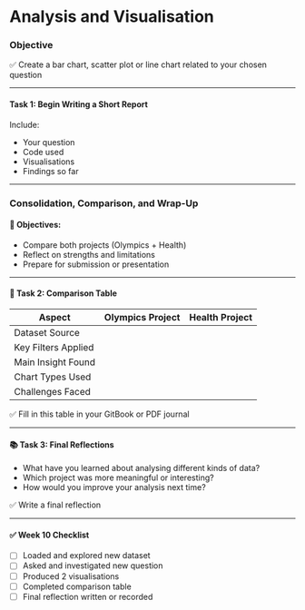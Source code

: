 # Analysis and Visualisation

### Objective

✅ Create a bar chart, scatter plot or line chart related to your chosen question

***

#### Task 1: Begin Writing a Short Report

Include:

* Your question
* Code used
* Visualisations
* Findings so far

***

### Consolidation, Comparison, and Wrap-Up

#### 🎯 Objectives:

* Compare both projects (Olympics + Health)
* Reflect on strengths and limitations
* Prepare for submission or presentation

***

#### 📘 Task 2: Comparison Table

| Aspect              | Olympics Project | Health Project |
| ------------------- | ---------------- | -------------- |
| Dataset Source      |                  |                |
| Key Filters Applied |                  |                |
| Main Insight Found  |                  |                |
| Chart Types Used    |                  |                |
| Challenges Faced    |                  |                |

✅ Fill in this table in your GitBook or PDF journal

***

#### 📚 Task 3: Final Reflections

* What have you learned about analysing different kinds of data?
* Which project was more meaningful or interesting?
* How would you improve your analysis next time?

✅ Write a final reflection

***

#### ✅ Week 10 Checklist

* [ ] Loaded and explored new dataset
* [ ] Asked and investigated new question
* [ ] Produced 2 visualisations
* [ ] Completed comparison table
* [ ] Final reflection written or recorded
